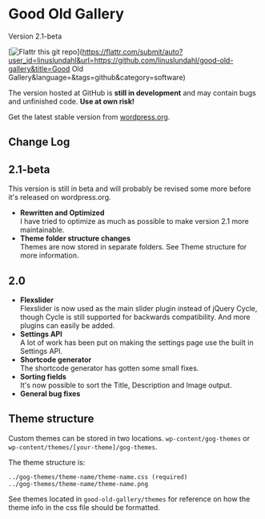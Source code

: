 # Good Old Gallery

Version 2.1-beta

[![Flattr this git repo](http://api.flattr.com/button/flattr-badge-large.png)](https://flattr.com/submit/auto?user_id=linuslundahl&url=https://github.com/linuslundahl/good-old-gallery&title=Good Old Gallery&language=&tags=github&category=software)

The version hosted at GitHub is __still in development__ and may contain bugs and unfinished code. __Use at own risk!__

Get the latest stable version from [wordpress.org](http://wordpress.org/extend/plugins/good-old-gallery/).

## Change Log

2.1-beta
--------

This version is still in beta and will probably be revised some more before it's released on wordpress.org.

* __Rewritten and Optimized__  
I have tried to optimize as much as possible to make version 2.1 more maintainable.
* __Theme folder structure changes__  
Themes are now stored in separate folders. See Theme structure for more information.

2.0
---
* __Flexslider__  
Flexslider is now used as the main slider plugin instead of jQuery Cycle, though Cycle is still supported for backwards compatibility. And more plugins can easily be added.
* __Settings API__  
A lot of work has been put on making the settings page use the built in Settings API.
* __Shortcode generator__  
The shortcode generator has gotten some small fixes.
* __Sorting fields__  
It's now possible to sort the Title, Description and Image output.
* __General bug fixes__


## Theme structure

Custom themes can be stored in two locations. `wp-content/gog-themes` or `wp-content/themes/[your-theme]/gog-themes`.  

The theme structure is:

	../gog-themes/theme-name/theme-name.css (required)
	../gog-themes/theme-name/theme-name.png

See themes located in `good-old-gallery/themes` for reference on how the theme info in the css file should be formatted.